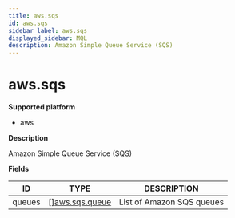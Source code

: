 ```yaml
---
title: aws.sqs
id: aws.sqs
sidebar_label: aws.sqs
displayed_sidebar: MQL
description: Amazon Simple Queue Service (SQS)
---
```


# aws.sqs

**Supported platform**

- aws

**Description**

Amazon Simple Queue Service (SQS)

**Fields**

| ID     | TYPE                                        | DESCRIPTION               |
| ------ | ------------------------------------------- | ------------------------- |
| queues | &#91;&#93;[aws.sqs.queue](aws.sqs.queue.md) | List of Amazon SQS queues |
